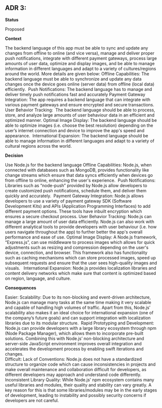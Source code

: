 ## **ADR 3:**

**Status**

Proposed

**Context**

The backend language of this app must be able to sync and update any changes from offline to online (and vice versa), manage and deliver proper push notifications, integrate with different payment gateways, process large amounts of user data, optimize and display images, and be able to manage information in different languages and adapt to a variety of cultures/regions around the world. More details are given below: 
Offline Capabilities: The backend language must be able to synchronize and update any data changes once the device goes online (server data) from offline (local data) efficiently.  
Push Notifications: The backend language has to manage and deliver timely push notifications fast and accurately 
Payment Gateway Integration: The app requires a backend language that can integrate with various payment gateways and ensure encrypted and secure transactions. 
User Behavior Tracking:  The backend language should be able to process, store, and analyze large amounts of user behaviour data in an efficient and optimized manner. 
Optimal Image Display: The backend language should be able to optimize images (i.e. choose the best resolution) depending on the user’s internet connection and device to improve the app's speed and appearance.  
International Expansion: The backend language should be able to manage information in different languages and adapt to a variety of cultural regions across the world. 

**Decision**

Use Node.js for the backend language
Offline Capabilities: Node.js, when connected with databases such as MongoDB, provides functionality like change streams which ensure that data syncs efficiently when devices go from offline to online, enhancing the user's experience.  
Push Notifications: Libraries such as “node-push” provided by Node.js allow developers to create customized push notifications, schedule them, and deliver them quickly and accurately.  
Payment Gateway Integration: Node.js allows developers to use a variety of payment gateway SDK (Software Development Kits) and APIs (Application Programming Interfaces) to add different payment options. These tools have inbuilt encryption which ensures a secure checkout process. 
User Behavior Tracking: Node.js can manage a large amount of user data efficiently. Node.js can also work with different analytical tools to provide developers with user behaviour (i.e. how users navigate throughout the app) to further better the app's overall performance and ease of use. 
Optimal Image Display: A Node.js framework, “Express.js”, can use middleware to process images which allows for quick adjustments such as resizing and compression depending on the user's device, connection, and browser. This framework also has functionality such as caching mechanisms which can store processed images, speed up subsequent requests and ensure that the user sees high-quality images and visuals.   
International Expansion: Node.js provides localization libraries and content delivery networks which make sure that content is optimized based on region, language, and culture.   

**Consequences**

Easier: Scalability: Due to its non-blocking and event-driven architecture, Node.js can manage many tasks at the same time making it very scalable and capable of handling high volumes of traffic. Apart from this, Node.js’ scalability also makes it an ideal choice for international expansion (one of the company’s future goals) and can support integration with localization libraries due to its modular structure.  Rapid Prototyping and Development: Node.js can provide developers with a large library ecosystem through npm (Node Package Manager), which allows them to incorporate pre-built solutions. Combining this with Node.js’ non-blocking architecture and server-side JavaScript environment improves overall integration and accelerates the development process by enabling swift iterations and changes.   
Difficult: Lack of Conventions: Node.js does not have a standardized structure to organize code which can cause inconsistencies in projects and make overall maintenance and collaboration difficult for developers, as different developers may approach and understand code differently.  Inconsistent Library Quality: While Node.js’ npm ecosystem contains many useful libraries and modules, their quality and stability can vary greatly. A key reason for this is that some libraries/modules may be in the early stages of development, leading to instability and possibly security concerns if developers are not careful. 
